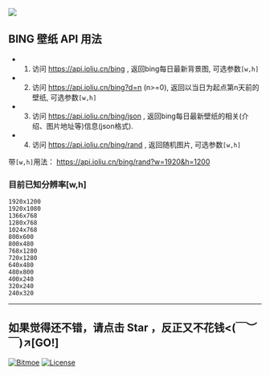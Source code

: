 

![](http://ww1.sinaimg.cn/large/0060lm7Tgw1f2crjs3pxmj31400n64h6.jpg)

## BING 壁纸 API 用法
 - 1. 访问 https://api.ioliu.cn/bing , 返回bing每日最新背景图, 可选参数`[w,h]`
 - 2. 访问 https://api.ioliu.cn/bing?d=n (n>=0), 返回以当日为起点第n天前的壁纸, 可选参数`[w,h]`
 - 3. 访问 https://api.ioliu.cn/bing/json , 返回bing每日最新壁纸的相关(介绍、图片地址等)信息(json格式).  
 - 4. 访问 https://api.ioliu.cn/bing/rand , 返回随机图片, 可选参数`[w,h]`
 
带`[w,h]`用法： https://api.ioliu.cn/bing/rand?w=1920&h=1200  

### 目前已知分辨率[w,h]
```   
1920x1200   
1920x1080    
1366x768   
1280x768    
1024x768    
800x600    
800x480
768x1280  
720x1280      
640x480   
480x800     
400x240     
320x240 
240x320  
```   
 



--------------------------  
如果觉得还不错，请点击 Star ，反正又不花钱<(￣︶￣)↗[GO!]
--------------------------

[![Bitmoe](https://img.shields.io/badge/Powered%20By-Bitmoe-blue.svg?style=flat-square)](https://github.com/bitmoe) 
[![License](https://img.shields.io/badge/License-MIT-blue.svg?style=flat-square)]()  


